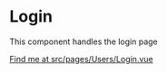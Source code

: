 # Login

This component handles the login page

[Find me at src/pages/Users/Login.vue](https://github.com/FAIRsharing/fairsharing.github.io/tree/codeQuality/src/pages/Users/Login.vue)